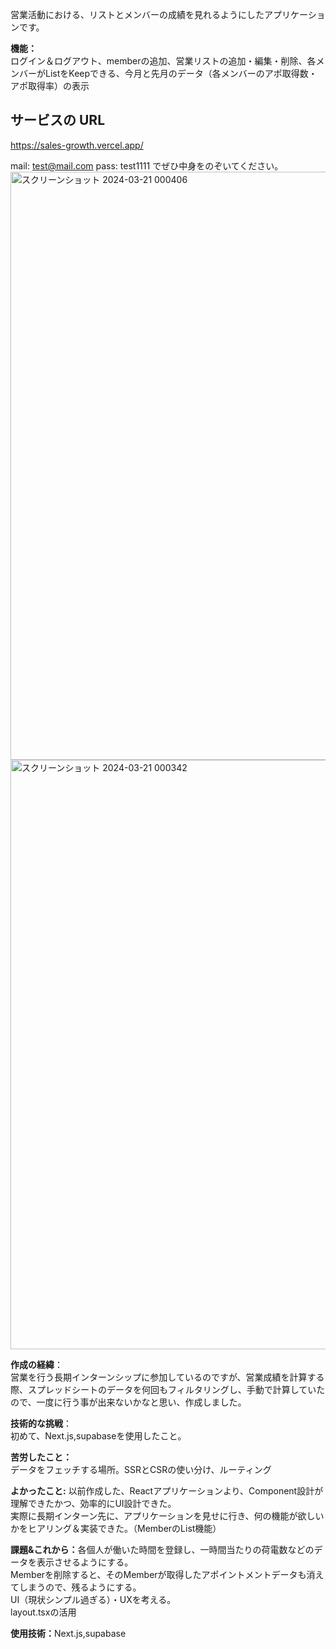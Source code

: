 <p>営業活動における、リストとメンバーの成績を見れるようにしたアプリケーションです。<p>

<p><b>機能：</b><br>ログイン＆ログアウト、memberの追加、営業リストの追加・編集・削除、各メンバーがListをKeepできる、今月と先月のデータ（各メンバーのアポ取得数・アポ取得率）の表示</p>

## サービスの URL

https://sales-growth.vercel.app/

mail: test@mail.com
pass: test1111
でぜひ中身をのぞいてください。
<br>
<img width="941" alt="スクリーンショット 2024-03-21 000406" src="https://github.com/iyoshi-rgb/sales_growth/assets/153269464/6885f041-50dd-436b-ab21-e07f460f220c">
<br>
<img width="943" alt="スクリーンショット 2024-03-21 000342" src="https://github.com/iyoshi-rgb/sales_growth/assets/153269464/6c18f201-88d0-4da5-957d-f6833ee7f9eb">

<p><b>作成の経緯</b>：<br>営業を行う長期インターンシップに参加しているのですが、営業成績を計算する際、スプレッドシートのデータを何回もフィルタリングし、手動で計算していたので、一度に行う事が出来ないかなと思い、作成しました。</p>

<p><b>技術的な挑戦</b>：<br>初めて、Next.js,supabaseを使用したこと。</p>
<p><b>苦労したこと：</b><br>データをフェッチする場所。SSRとCSRの使い分け、ルーティング</p>
<p><b>よかったこと:</b> 以前作成した、Reactアプリケーションより、Component設計が理解できたかつ、効率的にUI設計できた。<br>実際に長期インターン先に、アプリケーションを見せに行き、何の機能が欲しいかをヒアリング＆実装できた。（MemberのList機能）</p>
<p><b>課題&これから：</b>各個人が働いた時間を登録し、一時間当たりの荷電数などのデータを表示させるようにする。<br>
Memberを削除すると、そのMemberが取得したアポイントメントデータも消えてしまうので、残るようにする。<br>
UI（現状シンプル過ぎる）・UXを考える。<br>
layout.tsxの活用</p>

<p><b>使用技術：</b>Next.js,supabase</p>
